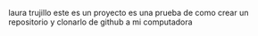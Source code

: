 laura trujillo
este es un proyecto es una prueba de como crear un repositorio y clonarlo de github a mi computadora